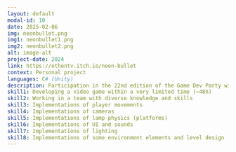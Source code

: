 ```yaml
---
layout: default
modal-id: 10
date: 2025-02-06
img: neonbullet.png
img1: neonbullet1.png
img2: neonbullet2.png
alt: image-alt
project-date: 2024
link: https://othentv.itch.io/neon-bullet
context: Personal project
languages: C# (Unity)
description: Participation in the 22nd edition of the Game Dev Party with the theme "What is the enemy?"
skill1: Developing a video game within a very limited time (~48h)
skill2: Working in a team with diverse knowledge and skills
skill3: Implementations of player movements
skill4: Implementations of cameras
skill5: Implementations of lamp physics (platforms)
skill6: Implementations of UI and sounds
skill7: Implementations of lighting
skill8: Implementations of some environment elements and level design
---
```

